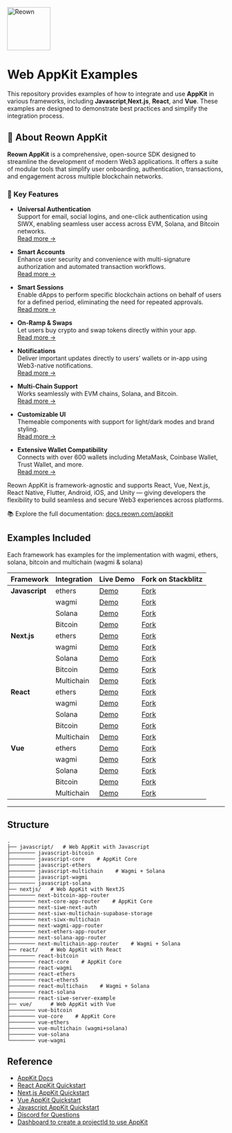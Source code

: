 <img src="https://github.com/user-attachments/assets/befd1901-8387-4a4c-8fbc-282dd9802889" height="100" alt="Reown">

# Web AppKit Examples


This repository provides examples of how to integrate and use **AppKit** in various frameworks, including **Javascript**,**Next.js**, **React**, and **Vue**. These examples are designed to demonstrate best practices and simplify the integration process.

## 🔧 About Reown AppKit

**Reown AppKit** is a comprehensive, open-source SDK designed to streamline the development of modern Web3 applications. It offers a suite of modular tools that simplify user onboarding, authentication, transactions, and engagement across multiple blockchain networks.

### 🚀 Key Features

- **Universal Authentication**  
  Support for email, social logins, and one-click authentication using SIWX, enabling seamless user access across EVM, Solana, and Bitcoin networks.  
  [Read more →](https://docs.reown.com/appkit/features/authentication)

- **Smart Accounts**  
  Enhance user security and convenience with multi-signature authorization and automated transaction workflows.  
  [Read more →](https://docs.reown.com/appkit/features/smart-accounts)

- **Smart Sessions**  
  Enable dApps to perform specific blockchain actions on behalf of users for a defined period, eliminating the need for repeated approvals.  
  [Read more →](https://docs.reown.com/appkit/features/smart-sessions)

- **On-Ramp & Swaps**  
  Let users buy crypto and swap tokens directly within your app.  
  [Read more →](https://docs.reown.com/appkit/features/onramp)

- **Notifications**  
  Deliver important updates directly to users’ wallets or in-app using Web3-native notifications.  
  [Read more →](https://docs.reown.com/appkit/next/notifications/overview)

- **Multi-Chain Support**  
  Works seamlessly with EVM chains, Solana, and Bitcoin.  
  [Read more →](https://docs.reown.com/appkit/overview)

- **Customizable UI**  
  Themeable components with support for light/dark modes and brand styling.  
  [Read more →](https://docs.reown.com/appkit/overview)

- **Extensive Wallet Compatibility**  
  Connects with over 600 wallets including MetaMask, Coinbase Wallet, Trust Wallet, and more.  
  [Read more →](https://docs.reown.com/appkit/overview)

Reown AppKit is framework-agnostic and supports React, Vue, Next.js, React Native, Flutter, Android, iOS, and Unity — giving developers the flexibility to build seamless and secure Web3 experiences across platforms.

📚 Explore the full documentation: [docs.reown.com/appkit](https://docs.reown.com/appkit/overview)


## Examples Included

Each framework has examples for the implementation with wagmi, ethers, solana, bitcoin and multichain (wagmi & solana)

| Framework | Integration   | Live Demo                                                                                     | Fork on Stackblitz                                                                                              |
|-----------|---------------|-----------------------------------------------------------------------------------------------|---------------------------------------------------------------------------------------------------------------|
| **Javascript** | ethers        | [Demo](https://appkit-web-examples-javascript-ethers.reown.com/)                                   | [Fork](https://stackblitz.com/github/reown-com/appkit-web-examples/tree/main/javascript/javascript-ethers/)                |
|           | wagmi         | [Demo](https://appkit-web-examples-javascript-wagmi.reown.com/)                                    | [Fork](https://stackblitz.com/github/reown-com/appkit-web-examples/tree/main/javascript/javascript-wagmi/)                 |
|           | Solana        | [Demo](https://appkit-web-examples-javascript-solana.reown.com/)                                   | [Fork](https://stackblitz.com/github/reown-com/appkit-web-examples/tree/main/javascript/javascript-solana/)                |
|           | Bitcoin       | [Demo](https://appkit-web-examples-javascript-bitcoin.reown.com/)                                  | [Fork](https://stackblitz.com/github/reown-com/appkit-web-examples/tree/main/javascript/javascript-bitcoin/)              |
| **Next.js** | ethers        | [Demo](https://appkit-web-examples-next-ethers.reown.com/)                                   | [Fork](https://stackblitz.com/github/reown-com/appkit-web-examples/tree/main/nextjs/next-ethers-app-router/)                |
|           | wagmi         | [Demo](https://appkit-web-examples-next-wagmi.reown.com/)                                    | [Fork](https://stackblitz.com/github/reown-com/appkit-web-examples/tree/main/nextjs/next-wagmi-app-router/)                 |
|           | Solana        | [Demo](https://appkit-web-examples-next-solana.reown.com/)                                   | [Fork](https://stackblitz.com/github/reown-com/appkit-web-examples/tree/main/nextjs/next-solana-app-router/)                |
|           | Bitcoin       | [Demo](https://appkit-web-examples-next-bitcoin.reown.com/)                                  | [Fork](https://stackblitz.com/github/reown-com/appkit-web-examples/tree/main/nextjs/next-bitcoin-app-router/)              |
|           | Multichain    | [Demo](https://appkit-web-examples-next-multichain.reown.com/)                               | [Fork](https://stackblitz.com/github/reown-com/appkit-web-examples/tree/main/nextjs/next-multichain-app-router/)           |
| **React**  | ethers        | [Demo](https://appkit-web-examples-react-ethers.reown.com/)                                  | [Fork](https://stackblitz.com/github/reown-com/appkit-web-examples/tree/main/react/react-ethers/)              |
|           | wagmi         | [Demo](https://appkit-web-examples-react-wagmi.reown.com/)                                   | [Fork](https://stackblitz.com/github/reown-com/appkit-web-examples/tree/main/react/react-wagmi/)               |
|           | Solana        | [Demo](https://appkit-web-examples-react-solana.reown.com/)                                  | [Fork](https://stackblitz.com/github/reown-com/appkit-web-examples/tree/main/react/react-solana/)              |
|           | Bitcoin       | [Demo](https://appkit-web-examples-react-bitcoin.reown.com/)                                 | [Fork](https://stackblitz.com/github/reown-com/appkit-web-examples/tree/main/react/react-bitcoin/)             |
|           | Multichain    | [Demo](https://appkit-web-examples-react-multichain.reown.com/)                              | [Fork](https://stackblitz.com/github/reown-com/appkit-web-examples/tree/main/react/react-multichain/)          |
| **Vue**    | ethers        | [Demo](https://appkit-web-examples-vue-ethers.reown.com/)                                    | [Fork](https://stackblitz.com/github/reown-com/appkit-web-examples/tree/main/vue/vue-ethers/)                  |
|           | wagmi         | [Demo](https://appkit-web-examples-vue-wagmi.reown.com/)                                     | [Fork](https://stackblitz.com/github/reown-com/appkit-web-examples/tree/main/vue/vue-wagmi/)                   |
|           | Solana        | [Demo](https://appkit-web-examples-vue-solana.reown.com/)                                    | [Fork](https://stackblitz.com/github/reown-com/appkit-web-examples/tree/main/vue/vue-solana/)                  |
|           | Bitcoin       | [Demo](https://appkit-web-examples-vue-bitcoin.reown.com/)                                   | [Fork](https://stackblitz.com/github/reown-com/appkit-web-examples/tree/main/vue/vue-bitcoin/)                 |
|           | Multichain    | [Demo](https://appkit-web-examples-vue-multichain.reown.com/)                                | [Fork](https://stackblitz.com/github/reown-com/appkit-web-examples/tree/main/vue/vue-multichain/)              |


---

## Structure

```plaintext
.
├── javascript/   # Web AppKit with Javascript
├──────── javascript-bitcoin    
├──────── javascript-core    # AppKit Core
├──────── javascript-ethers
├──────── javascript-multichain    # Wagmi + Solana
├──────── javascript-wagmi
├──────── javascript-solana
├── nextjs/   # Web AppKit with NextJS
├──────── next-bitcoin-app-router
├──────── next-core-app-router    # AppKit Core
├──────── next-siwe-next-auth
├──────── next-siwx-multichain-supabase-storage
├──────── next-siwx-multichain
├──────── next-wagmi-app-router
├──────── next-ethers-app-router
├──────── next-solana-app-router
├──────── next-multichain-app-router    # Wagmi + Solana
├── react/    # Web AppKit with React
├──────── react-bitcoin
├──────── react-core    # AppKit Core
├──────── react-wagmi
├──────── react-ethers
├──────── react-ethers5
├──────── react-multichain    # Wagmi + Solana
├──────── react-solana
├──────── react-siwe-server-example
├── vue/      # Web AppKit with Vue
├──────── vue-bitcoin    
├──────── vue-core    # AppKit Core
├──────── vue-ethers
├──────── vue-multichain (wagmi+solana)
├──────── vue-solana
└──────── vue-wagmi
```

## Reference

- [AppKit Docs](https://docs.reown.com/appkit/overview)
- [React AppKit Quickstart](https://docs.reown.com/appkit/react/core/installation)
- [Next.js AppKit Quickstart](https://docs.reown.com/appkit/next/core/installation)
- [Vue AppKit Quickstart](https://docs.reown.com/appkit/vue/core/installation)
- [Javascript AppKit Quickstart](https://docs.reown.com/appkit/javascript/core/installation)
- [Discord for Questions](https://discord.gg/reown)
- [Dashboard to create a projectId to use AppKit](https://cloud.reown.com/)
